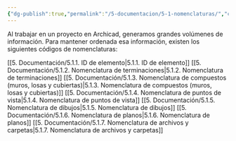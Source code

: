 ```yaml
---
{"dg-publish":true,"permalink":"/5-documentacion/5-1-nomenclaturas/","created":"2024-12-17T11:00:04.718-03:00","updated":"2025-01-28T19:21:30.733-03:00"}
---
```


Al trabajar en un proyecto en Archicad, generamos grandes volúmenes de información. Para mantener ordenada esa información, existen los siguientes códigos de nomenclaturas:

[[5. Documentación/5.1.1. ID de elemento\|5.1.1. ID de elemento]]
[[5. Documentación/5.1.2. Nomenclatura de terminaciones\|5.1.2. Nomenclatura de terminaciones]]
[[5. Documentación/5.1.3. Nomenclatura de compuestos (muros, losas y cubiertas)\|5.1.3. Nomenclatura de compuestos (muros, losas y cubiertas)]]
[[5. Documentación/5.1.4. Nomenclatura de puntos de vista\|5.1.4. Nomenclatura de puntos de vista]]
[[5. Documentación/5.1.5. Nomenclatura de dibujos\|5.1.5. Nomenclatura de dibujos]]
[[5. Documentación/5.1.6. Nomenclatura de planos\|5.1.6. Nomenclatura de planos]]
[[5. Documentación/5.1.7. Nomenclatura de archivos y carpetas\|5.1.7. Nomenclatura de archivos y carpetas]]